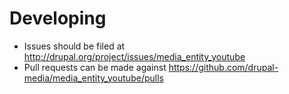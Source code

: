 # Developing

* Issues should be filed at http://drupal.org/project/issues/media_entity_youtube
* Pull requests can be made against https://github.com/drupal-media/media_entity_youtube/pulls
